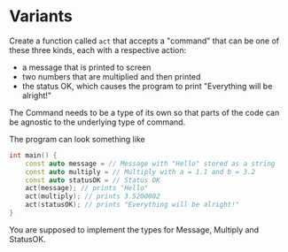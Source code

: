 # Variants

Create a function called `act` that accepts a "command"
that can be one of these three kinds, each with a respective action:

- a message that is printed to screen
- two numbers that are multiplied and then printed
- the status OK, which causes the program to print "Everything will be alright!"

The Command needs to be a type of its own so that parts of the code
can be agnostic to the underlying type of command.

The program can look something like

```cpp
int main() {
    const auto message = // Message with "Hello" stored as a string
    const auto multiply = // Multiply with a = 1.1 and b = 3.2
    const auto statusOK = // Status OK
    act(message); // prints "Hello"
    act(multiply); // prints 3.5200002
    act(statusOK); // prints "Everything will be alright!"
}
```

You are supposed to implement the types for Message, Multiply and StatusOK.
